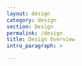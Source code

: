 ```yaml
---
layout: design
category: design
section: Design
permalink: /design
title: Design Overview
intro_paragraph: >

---
```


